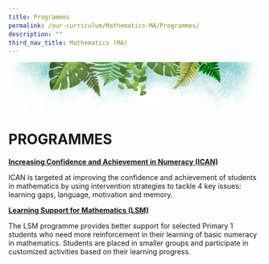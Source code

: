 ```yaml
---
title: Programmes
permalink: /our-curriculum/Mathematics-MA/Programmes/
description: ""
third_nav_title: Mathematics (MA)
---
```

![](/images/Banner.png)


# PROGRAMMES



<u> **Increasing Confidence and Achievement in Numeracy (ICAN)** </u>

ICAN is targeted at improving the confidence and achievement of students in mathematics by using intervention strategies to tackle 4 key issues: learning gaps, language, motivation and memory.


<u> **Learning Support for Mathematics (LSM)** </u>

The LSM programme provides better support for selected Primary 1 students who need more reinforcement in their learning of basic numeracy in mathematics. Students are placed in smaller groups and participate in customized activities based on their learning progress.
